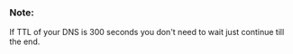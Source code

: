 <!-- usedin: [ _legacy_docker/Tutorials] - post: -->


### Note:

If TTL of your DNS is 300 seconds you don't need to wait just continue till the end.

